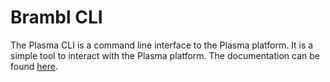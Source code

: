 # Brambl CLI

The Plasma CLI is a command line interface to the Plasma platform. It is a simple tool to interact with the Plasma platform. The documentation can be found [here](https://topl.github.io/brambl-cli).